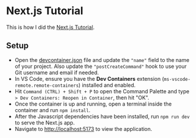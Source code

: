 # Next.js Tutorial

This is how I did the [Next.js Tutorial](https://nextjs.org/learn/foundations/from-react-to-nextjs/getting-started-with-nextjs).

## Setup
- Open the [devcontainer.json](./.devcontainer/devcontainer.json) file and update the `"name"` field to the name of your project. Also update the `"postCreateCommand"` hook to use your Git username and email if needed.
- In VS Code, ensure you have the **Dev Containers** extension (`ms-vscode-remote.remote-containers`) installed and enabled.
- Hit `Command (CTRL) + Shift + P` to open the Command Palette and type `> Dev Containers: Reopen in Container`, then hit "OK".
- Once the container is up and running, open a terminal inside the container and run `npm install`.
- After the Javascript dependencies have been installed, run `npm run dev` to serve the Next.js app.
- Navigate to [http://localhost:5173](http://127.0.0.1:5173) to view the application.

